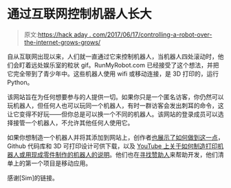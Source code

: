 # 通过互联网控制机器人长大

> 原文:[https://hack aday . com/2017/06/17/controlling-a-robot-over-the-internet-grows-grows/](https://hackaday.com/2017/06/17/controlling-a-robot-over-the-internet-grows-up/)

自从互联网出现以来，人们就一直通过它来控制机器人，当机器人四处滚动时，他们会盯着远处娱乐室的粒状 gif。RunMyRobot.com 已经接受了这个想法，并把它完全带到了青少年中。这些机器人使用 wifi 或移动连接，是 3D 打印的，运行 Python。

该网站旨在为任何想要参与的人提供一切。如果你只是一个匿名访客，你仍然可以玩机器人，但任何人也可以玩同一个机器人，有时一群访客会发出刺耳的命令，这让它变得不好玩——但你总是可以换一个不同的机器人。该网站的登录成员可以选择接管一个机器人，不允许其他任何人使用它。

如果你想制造一个机器人并将其添加到网站上，创作者[也展示了如何做到这一点](https://github.com/runmyrobot/)，Github 代码库和 3D 可打印设计可供下载，以及 [YouTube 上关于如何制造打印机器人或用现成零件制作的机器人的说明](https://www.youtube.com/channel/UCdBLdkHNJ8hgZnr1fViBP3g)。他们也在[寻找赞助人](https://www.patreon.com/runmyrobot)来帮助开发，他们清单上的第一个项目是移动应用。

感谢[Sim]的链接。